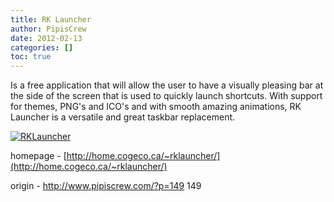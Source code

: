 ```yaml
---
title: RK Launcher
author: PipisCrew
date: 2012-02-13
categories: []
toc: true
---
```


Is a free application that will allow the user to have a visually pleasing bar at the side of the screen that is used to quickly launch shortcuts. With support for themes, PNG's and ICO's and with smooth amazing animations, RK Launcher is a versatile and great taskbar replacement.

[![](https://www.pipiscrew.com/wp-content/uploads/2011/12/RKLauncher.jpg "RKLauncher")](https://www.pipiscrew.com/wp-content/uploads/2011/12/RKLauncher.jpg)

homepage - [http://home.cogeco.ca/~rklauncher/](http://home.cogeco.ca/~rklauncher/)

origin - http://www.pipiscrew.com/?p=149 149